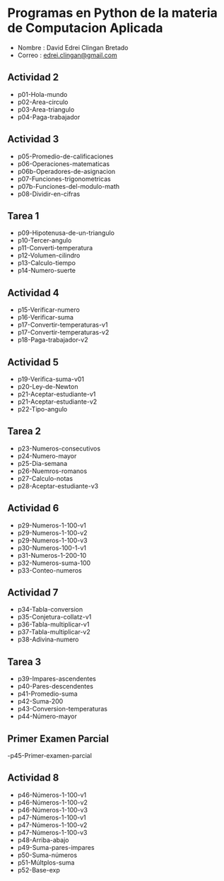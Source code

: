 # Programas en Python de la materia de Computacion Aplicada

- Nombre : David Edrei Clingan Bretado
- Correo : edrei.clingan@gmail.com

## Actividad 2
- p01-Hola-mundo
- p02-Area-circulo
- p03-Area-triangulo
- p04-Paga-trabajador

## Actividad 3
- p05-Promedio-de-calificaciones
- p06-Operaciones-matematicas
- p06b-Operadores-de-asignacion
- p07-Funciones-trigonometricas
- p07b-Funciones-del-modulo-math
- p08-Dividir-en-cifras

## Tarea 1
- p09-Hipotenusa-de-un-triangulo
- p10-Tercer-angulo
- p11-Converti-temperatura
- p12-Volumen-cilindro
- p13-Calculo-tiempo
- p14-Numero-suerte

## Actividad 4
- p15-Verificar-numero
- p16-Verificar-suma
- p17-Convertir-temperaturas-v1
- p17-Convertir-temperaturas-v2
- p18-Paga-trabajador-v2

## Actividad 5
- p19-Verifica-suma-v01
- p20-Ley-de-Newton
- p21-Aceptar-estudiante-v1
- p21-Aceptar-estudiante-v2
- p22-Tipo-angulo

## Tarea 2
- p23-Numeros-consecutivos
- p24-Numero-mayor
- p25-Dia-semana
- p26-Nuemros-romanos
- p27-Calculo-notas
- p28-Aceptar-estudiante-v3


## Actividad 6
- p29-Numeros-1-100-v1
- p29-Numeros-1-100-v2
- p29-Numeros-1-100-v3
- p30-Numeros-100-1-v1
- p31-Numeros-1-200-10
- p32-Numeros-suma-100
- p33-Conteo-numeros

## Actividad 7
- p34-Tabla-conversion
- p35-Conjetura-collatz-v1
- p36-Tabla-multiplicar-v1
- p37-Tabla-multiplicar-v2
- p38-Adivina-numero

## Tarea 3
- p39-Impares-ascendentes
- p40-Pares-descendentes
- p41-Promedio-suma
- p42-Suma-200
- p43-Conversion-temperaturas
- p44-Número-mayor

## Primer Examen Parcial
-p45-Primer-examen-parcial

## Actividad 8
- p46-Números-1-100-v1
- p46-Números-1-100-v2
- p46-Números-1-100-v3
- p47-Números-1-100-v1
- p47-Números-1-100-v2
- p47-Números-1-100-v3
- p48-Arriba-abajo
- p49-Suma-pares-impares
- p50-Suma-números
- p51-Múltplos-suma
- p52-Base-exp